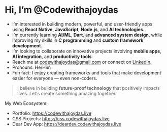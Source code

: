 
# Hi, I’m @Codewithajoydas

* I’m interested in building modern, powerful, and user-friendly apps using **React Native**, **JavaScript**, **Node.js**, and **AI technologies**.
* I’m currently learning **AI/ML**, **Dart**, and **advanced system design**, while improving my skills in **C programming** and **custom framework development**.
* I’m looking to collaborate on innovative projects involving **mobile apps**, **AI integration**, and **productivity tools**.
* Reach me at [codewithajoydas@gmail.com](mailto:codewithajoydas@gmail.com) or connect on [LinkedIn](https://www.linkedin.com/in/codewithajoydas).
* Pronouns: He/Him
* Fun fact: I enjoy creating frameworks and tools that make development easier for everyone — even non-coders.

> I believe in building **future-proof technology** that positively impacts lives. Let's create something amazing together.

 My Web Ecosystem:
- Portfolio: https://codewithajoydas.live
- CSS Projects: https://css.codewithajoydas.live
- Dear Dev App: https://deardev.codewithajoydas.live
